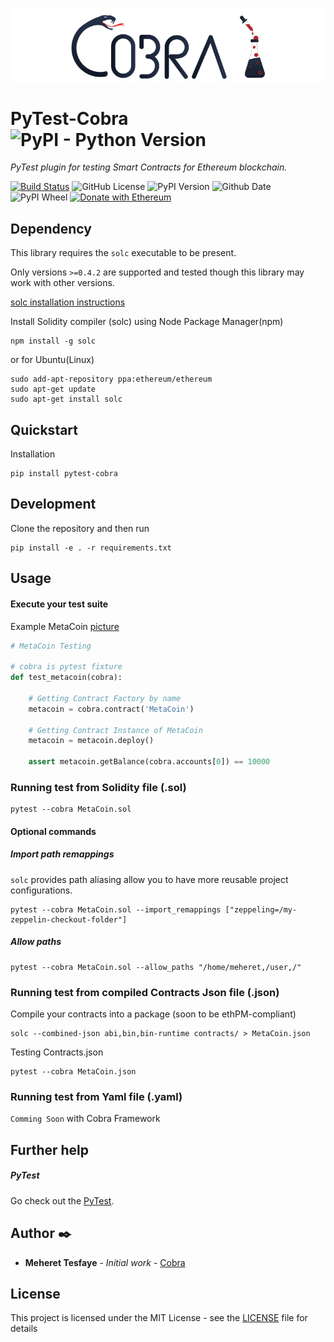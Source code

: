 <p align="center">	
  <img src="https://raw.githubusercontent.com/Cobraframework/pytest-cobra/master/pytest-cobra.png">		
</p>

# PyTest-Cobra ![PyPI - Python Version](https://img.shields.io/pypi/pyversions/pytest-cobra.svg?style=for-the-badge)

*PyTest plugin for testing Smart Contracts for Ethereum blockchain.*

[![Build Status](https://travis-ci.com/cobraframework/pytest-cobra.svg?branch=master)](https://travis-ci.com/cobraframework/pytest-cobra)
![GitHub License](https://img.shields.io/github/license/cobraframework/pytest-cobra.svg)
![PyPI Version](https://img.shields.io/pypi/v/pytest-cobra.svg?color=blue)
![Github Date](https://img.shields.io/github/release-date/cobraframework/pytest-cobra.svg)
![PyPI Wheel](https://img.shields.io/pypi/wheel/pytest-cobra.svg?color=%2308490e)
[![Donate with Ethereum](https://en.cryptobadges.io/badge/micro/0xD32AAEDF28A848e21040B6F643861A9077F83106)](https://en.cryptobadges.io/donate/0xD32AAEDF28A848e21040B6F643861A9077F83106)

## Dependency

This library requires the `solc` executable to be present.

Only versions `>=0.4.2` are supported and tested though this library may work
with other versions.

[solc installation instructions](http://solidity.readthedocs.io/en/latest/installing-solidity.html)

Install Solidity compiler (solc) using Node Package  Manager(npm)
```
npm install -g solc
```
or for Ubuntu(Linux)
```
sudo add-apt-repository ppa:ethereum/ethereum
sudo apt-get update
sudo apt-get install solc
```

## Quickstart
Installation
```
pip install pytest-cobra
```

## Development
Clone the repository and then run
```
pip install -e . -r requirements.txt
```

## Usage

#### Execute your test suite
 Example MetaCoin
 [picture](https://github.com/cobraframework/pytest-cobra/blob/master/example/example.png)

```python
# MetaCoin Testing

# cobra is pytest fixture
def test_metacoin(cobra):

    # Getting Contract Factory by name
    metacoin = cobra.contract('MetaCoin')
    
    # Getting Contract Instance of MetaCoin
    metacoin = metacoin.deploy()

    assert metacoin.getBalance(cobra.accounts[0]) == 10000
```

### Running test from Solidity file (.sol)

```
pytest --cobra MetaCoin.sol
```

#### Optional commands

##### Import path remappings
`solc` provides path aliasing allow you to have more reusable project configurations.
```
pytest --cobra MetaCoin.sol --import_remappings ["zeppeling=/my-zeppelin-checkout-folder"]
```

##### Allow paths
```
pytest --cobra MetaCoin.sol --allow_paths "/home/meheret,/user,/"
```

### Running test from compiled Contracts Json file (.json)

Compile your contracts into a package (soon to be ethPM-compliant)
```
solc --combined-json abi,bin,bin-runtime contracts/ > MetaCoin.json
```
Testing Contracts.json
```
pytest --cobra MetaCoin.json
```

### Running test from Yaml file (.yaml) 
`Comming Soon` with Cobra Framework

## Further help
##### PyTest
Go check out the [PyTest](http://pytest.org).

## Author ✒️

* **Meheret Tesfaye** - *Initial work* - [Cobra](https://github.com/cobraframework)

## License

This project is licensed under the MIT License - see the [LICENSE](LICENSE) file for details

